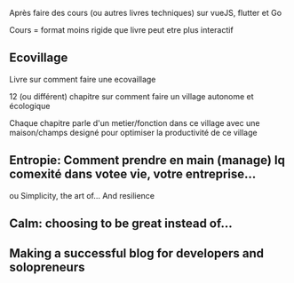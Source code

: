 Après faire des cours (ou autres livres techniques) sur vueJS, flutter et Go

Cours = format moins rigide que livre peut etre plus interactif

## Ecovillage

Livre sur comment faire une ecovaillage

12 (ou différent) chapitre sur comment faire un village autonome et écologique

Chaque chapitre parle d'un metier/fonction dans ce village avec une maison/champs designé pour optimiser la productivité de ce village


## Entropie: Comment prendre en main (manage) lq comexité dans votee vie, votre entreprise...

ou Simplicity, the art of... And resilience

## Calm: choosing to be great instead of...



## Making a successful blog for developers and solopreneurs 
